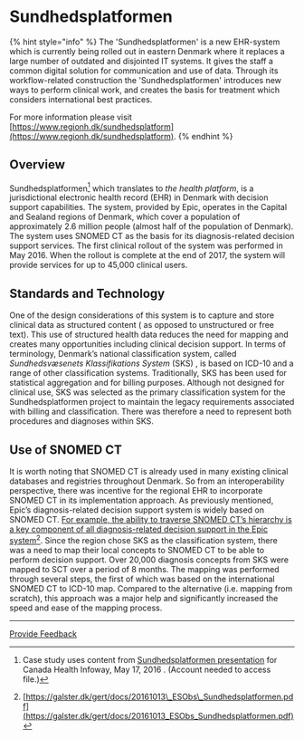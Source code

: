 # Sundhedsplatformen

{% hint style="info" %}
The 'Sundhedsplatformen' is a new EHR-system which is currently being rolled out in eastern Denmark where it replaces a large number of outdated and disjointed IT systems. It gives the staff a common digital solution for communication and use of data. Through its workflow-related construction the 'Sundhedsplatformen' introduces new ways to perform clinical work, and creates the basis for treatment which considers international best practices.

For more information please visit [https://www.regionh.dk/sundhedsplatform](https://www.regionh.dk/sundhedsplatform).
{% endhint %}

## Overview

Sundhedsplatformen[^1] which translates to _the health platform_, is a jurisdictional electronic health record (EHR) in Denmark with decision support capabilities. The system, provided by Epic, operates in the Capital and Sealand regions of Denmark, which cover a population of approximately 2.6 million people (almost half of the population of Denmark). The system uses SNOMED CT as the basis for its diagnosis-related decision support services. The first clinical rollout of the system was performed in May 2016. When the rollout is complete at the end of 2017, the system will provide services for up to 45,000 clinical users.

## Standards and Technology

One of the design considerations of this system is to capture and store clinical data as structured content ( as opposed to unstructured or free text). This use of structured health data reduces the need for mapping and creates many opportunities including clinical decision support. In terms of terminology, Denmark’s national classification system, called _Sundhedsvæsenets Klassifikations System_ (SKS) , is based on ICD-10 and a range of other classification systems. Traditionally, SKS has been used for statistical aggregation and for billing purposes. Although not designed for clinical use, SKS was selected as the primary classification system for the Sundhedsplatformen project to maintain the legacy requirements associated with billing and classification. There was therefore a need to represent both procedures and diagnoses within SKS.

## Use of SNOMED CT

It is worth noting that SNOMED CT is already used in many existing clinical databases and registries throughout Denmark. So from an interoperability perspective, there was incentive for the regional EHR to incorporate SNOMED CT in its implementation approach. As previously mentioned, Epic’s diagnosis-related decision support system is widely based on SNOMED CT. [For example, the ability to traverse SNOMED CT’s hierarchy is a key component of all diagnosis-related decision support in the Epic system](#user-content-fn-2)[^2]. Since the region chose SKS as the classification system, there was a need to map their local concepts to SNOMED CT to be able to perform decision support. Over 20,000 diagnosis concepts from SKS were mapped to SCT over a period of 8 months. The mapping was performed through several steps, the first of which was based on the international SNOMED CT to ICD-10 map. Compared to the alternative (i.e. mapping from scratch), this approach was a major help and significantly increased the speed and ease of the mapping process.

***

[^1]: Case study uses content from [Sundhedsplatformen presentation](https://infocentral.infoway-inforoute.ca/en/resources/docs/snomedct/presentations/1023-kitta-lawton-and-gert-galster-presentation-may-17-2016) for Canada Health Infoway, May 17, 2016 . (Account needed to access file.)

[^2]: [https://galster.dk/gert/docs/20161013\_ESObs\_Sundhedsplatformen.pdf](https://galster.dk/gert/docs/20161013_ESObs_Sundhedsplatformen.pdf)






<a href="https://docs.google.com/forms/d/e/1FAIpQLScTmbZIf0UEQwYDkY27EEWBkaiYkHSbR0_9DmFrMLXoQLyL7Q/viewform?usp=pp_url&entry.1767247133=CDS+Guide&entry.670899847=Sundhedsplatformen" class="button primary">Provide Feedback</a>
